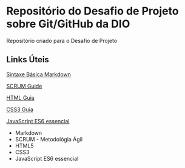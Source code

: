 # Repositório do Desafio de Projeto sobre Git/GitHub da DIO
Repositório criado para o Desafio de Projeto

## Links Úteis 

[Sintaxe Básica Markdown](https://www.markdownguide.org/basic-syntax)

[SCRUM Guide](https://www.scrum.org/resources/scrum-guide?gclid=CjwKCAjwzOqKBhAWEiwArQGwaAv9RiiJy-Jhk3klSHRDV9xkdpH0j8136o7E4niJix9Yf7MVMlPj_BoCMLAQAvD_BwE)

[HTML Guia](https://www.devmedia.com.br/guia/html/38051)

[CSS3 Guia](https://www.devmedia.com.br/guia/css/38149)

[JavaScript ES6 essencial](https://www.javascripttutorial.net/es6/)
- Markdown
- SCRUM - Metodológia Ágil
- HTML5 
- CSS3
- JavaScript ES6 essencial

